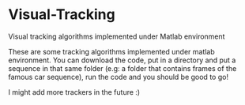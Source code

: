 # Visual-Tracking
Visual tracking algorithms implemented under Matlab environment

These are some tracking algorithms implemented under matlab environment. 
You can download the code, put in a directory and put a sequence in that same folder (e.g: a folder that contains frames of the famous car sequence), run the code and you should be good to go!

I might add more trackers in the future :) 
